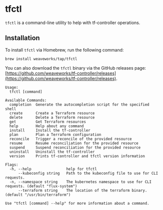 # tfctl

`tfctl` is a command-line utility to help with tf-controller operations.

## Installation

To install `tfctl` via Homebrew, run the following command:

```shell
brew install weaveworks/tap/tfctl
```

You can also download the `tfctl` binary via the GitHub releases page: [https://github.com/weaveworks/tf-controller/releases](https://github.com/weaveworks/tf-controller/releases).

```
Usage:
  tfctl [command]

Available Commands:
  completion  Generate the autocompletion script for the specified shell
  create      Create a Terraform resource
  delete      Delete a Terraform resource
  get         Get Terraform resources
  help        Help about any command
  install     Install the tf-controller
  plan        Plan a Terraform configuration
  reconcile   Trigger a reconcile of the provided resource
  resume      Resume reconciliation for the provided resource
  suspend     Suspend reconciliation for the provided resource
  uninstall   Uninstall the tf-controller
  version     Prints tf-controller and tfctl version information

Flags:
  -h, --help                help for tfctl
      --kubeconfig string   Path to the kubeconfig file to use for CLI requests.
  -n, --namespace string    The kubernetes namespace to use for CLI requests. (default "flux-system")
      --terraform string    The location of the terraform binary. (default "/usr/bin/terraform")

Use "tfctl [command] --help" for more information about a command.
```
